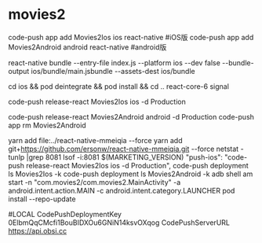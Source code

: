 # movies2
code-push app add Movies2Ios ios react-native  #iOS版
 code-push app add Movies2Android android react-native #android版

react-native bundle --entry-file index.js --platform ios --dev false --bundle-output ios/bundle/main.jsbundle --assets-dest ios/bundle

cd ios && pod deintegrate && pod install && cd ..
react-core-6 signal

code-push release-react Movies2Ios ios -d Production

code-push release-react Movies2Android android -d Production
code-push app rm Movies2Android

yarn add file:../react-native-mmeiqia --force
yarn add git+https://github.com/ersonw/react-native-mmeiqia.git --force
netstat -tunlp |grep 8081
lsof -i:8081
<string>$(MARKETING_VERSION)</string>
"push-ios": "code-push release-react Movies2Ios ios -d Production",
code-push deployment ls  Movies2Ios -k
code-push deployment ls  Movies2Android -k
adb shell am start -n "com.movies2/com.movies2.MainActivity" -a android.intent.action.MAIN -c android.intent.category.LAUNCHER
pod install --repo-update

#LOCAL
<key>CodePushDeploymentKey</key>
<string>0ElbmQqCMcfi1BouBIDXOu6GNiN14ksvOXqog</string>
<key>CodePushServerURL</key>
<string>https://api.obsi.cc</string>
